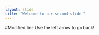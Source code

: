 ```yaml
---
layout: slide
title: "Welcome to our second slide!"
---
```

#Modified line
Use the left arrow to go back!
